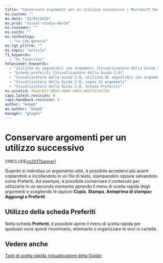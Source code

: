 ```yaml
---
title: "Conservare argomenti per un utilizzo successivo | Microsoft Docs"
ms.custom: ""
ms.date: "12/05/2016"
ms.prod: "visual-studio-dev14"
ms.reviewer: ""
ms.suite: ""
ms.technology: 
  - "vs-ide-general"
ms.tgt_pltfrm: ""
ms.topic: "article"
f1_keywords: 
  - "hv_favorites"
helpviewer_keywords: 
  - "utilizzo di segnalibri con argomenti [Visualizzatore della Guida 2.0]"
  - "Scheda preferiti [Visualizzatore della Guida 2.0]"
  - "Visualizzatore della Guida 2.0, utilizzo di segnalibri con argomenti"
  - "Visualizzatore della Guida 2.0, copia di argomenti"
  - "Visualizzatore della Guida 2.0, Scheda Preferiti"
ms.assetid: f0a4c657-001d-4604-a403-d46f15782724
caps.latest.revision: 8
caps.handback.revision: 8
author: "kempb"
ms.author: "kempb"
manager: "ghogen"
---
```

# Conservare argomenti per un utilizzo successivo
[!INCLUDE[vs2017banner](../code-quality/includes/vs2017banner.md)]

Quando si individua un argomento utile, è possibile accedervi più avanti copiandolo e incollandolo in un file di testo, stampandolo oppure salvandolo come Preferiti.  Ad esempio, è possibile conservare il contenuto per utilizzarlo in un secondo momento aprendo il menu di scelta rapida degli argomenti e scegliendo le opzioni **Copia**, **Stampa**, **Anteprima di stampa**e **Aggiungi a Preferiti**.  
  
## Utilizzo della scheda Preferiti  
 Nella scheda **Preferiti**, è possibile aprire il menu di scelta rapida per qualsiasi voce quindi rinominarlo, eliminarlo o organizzare le voci in cartelle.  
  
## Vedere anche  
 [Tasti di scelta rapida \(visualizzatore della Guida\)](../ide/shortcut-keys-help-viewer.md)